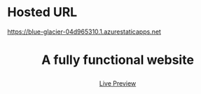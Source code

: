 # Hosted URL

https://blue-glacier-04d965310.1.azurestaticapps.net


<h1><p align="center">
A fully functional website
</p>
</h1>

<p align="center"><a href="https://mango-meadow-0b9b36610.1.azurestaticapps.net/">Live Preview</a></p>
